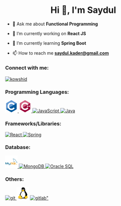 <h1 align="center">Hi 👋, I'm Saydul</h1>

- 💬 Ask me about **Functional Programming**

- 🔭 I’m currently working on **React JS**

- 🌱 I’m currently learning **Spring Boot**

- 📫 How to reach me **saydul.kader@gmail.com**

<h3 align="left">Connect with me:</h3>
<p align="left">
<a href="https://linkedin.com/in/saydul-kader" target="blank"><img align="center" src="https://cdn.jsdelivr.net/gh/devicons/devicon/icons/linkedin/linkedin-original.svg" alt="kowshid" height="30" width="40" /></a>
</p>

<h3 align="left">Programming Languages:</h3>
<p align="left"> <a href="https://www.cprogramming.com/" target="_blank"> <img src="https://raw.githubusercontent.com/devicons/devicon/master/icons/c/c-original.svg" alt="c" width="40" height="40"/> </a> <a href="https://www.w3schools.com/cpp/" target="_blank"> <img src="https://raw.githubusercontent.com/devicons/devicon/master/icons/cplusplus/cplusplus-original.svg" alt="cplusplus" width="40" height="40"/> </a><a href="https://www.w3schools.com/js" target="_blank"> <img src="https://cdn.jsdelivr.net/gh/devicons/devicon/icons/javascript/javascript-original.svg" alt="JavaScript" width="40" height="40"/> </a> <a href="https://www.tutorialspoint.com/java/" target="_blank"> <img src="https://cdn.jsdelivr.net/gh/devicons/devicon/icons/java/java-original-wordmark.svg" alt="Java" width="40" height="40"/> </a>
<br/>
<h3 align="left">Frameworks/Libraries:</h3>
<a href="https://reactjs.org" target="_blank"> <img src="https://cdn.jsdelivr.net/gh/devicons/devicon/icons/react/react-original-wordmark.svg" alt="React" width="40" height="40"/> </a><a href="https://spring.io/" target="_blank"> <img src="https://cdn.jsdelivr.net/gh/devicons/devicon/icons/spring/spring-original-wordmark.svg" alt="Spring" width="40" height="40"/> </a>
<!-- <a href="https://expressjs.com/" target="_blank"> <img src="https://cdn.jsdelivr.net/gh/devicons/devicon/icons/express/express-original-wordmark.svg" alt="Express.js" color="#ffffff" width="40" height="40"/> <i class="devicon-express-original-wordmark"></i></a>-->
<br/>
<h3 align="left">Database:</h3>
<a href="https://www.mysql.com/" target="_blank"> <img src="https://raw.githubusercontent.com/devicons/devicon/master/icons/mysql/mysql-original-wordmark.svg" alt="mysql" width="40" height="40"/> </a> <a href="https://www.mongodb.com/" target="_blank"> <img src="https://cdn.jsdelivr.net/gh/devicons/devicon/icons/mongodb/mongodb-original-wordmark.svg" alt="MongoDB" width="40" height="40"/> </a> <a href="https://www.oracle.com/database/technologies/appdev/sql.html" target="_blank"> <img src="https://cdn.jsdelivr.net/gh/devicons/devicon/icons/oracle/oracle-original.svg" alt="Oracle SQL" width="40" height="40"/> </a>
<br/>
<h3 align="left">Others:</h3>
</a> <a href="https://git-scm.com/" target="_blank"> <img src="https://www.vectorlogo.zone/logos/git-scm/git-scm-icon.svg" alt="git" width="40" height="40"/> </a> <a href="https://www.linux.org/" target="_blank"> <img src="https://raw.githubusercontent.com/devicons/devicon/master/icons/linux/linux-original.svg" alt="linux" width="40" height="40"/></a> <a href="https://about.gitlab.com/" target="_blank"> <img src="https://cdn.jsdelivr.net/gh/devicons/devicon/icons/gitlab/gitlab-original-wordmark.svg" alt="gitlab" width="40" height="40"/>" </a></p>
